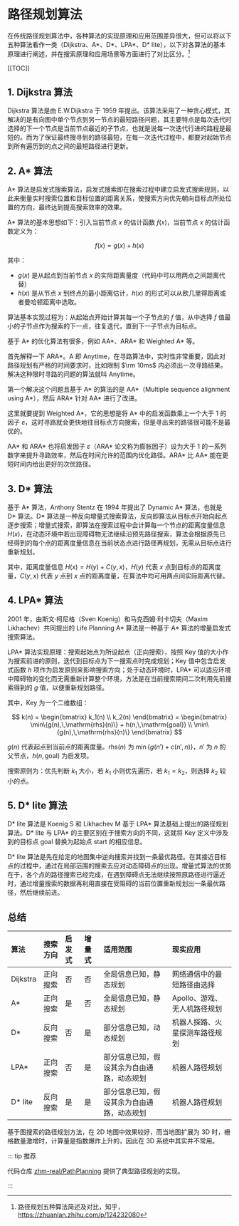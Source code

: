 # 路径规划算法

在传统路径规划算法中，各种算法的实现原理和应用范围差异很大，但可以将以下五种算法看作一类（Dijkstra、A\*、D\*、LPA\*、D\* lite），以下对各算法的基本原理进行阐述，并在搜索原理和应用场景等方面进行了对比区分。[^1]

[^1]: 路径规划五种算法简述及对比，知乎，<https://zhuanlan.zhihu.com/p/124232080>

[[TOC]]

## 1. Dijkstra 算法

Dijkstra 算法是由 E.W.Dijkstra 于 1959 年提出。该算法采用了一种贪心模式，其解决的是有向图中单个节点到另一节点的最短路径问题，其主要特点是每次迭代时选择的下一个节点是当前节点最近的子节点，也就是说每一次迭代行进的路程是最短的。而为了保证最终搜寻到的路径最短，在每一次迭代过程中，都要对起始节点到所有遍历到的点之间的最短路径进行更新。

## 2. A* 算法

A\* 算法是启发式搜索算法，启发式搜索即在搜索过程中建立启发式搜索规则，以此来衡量实时搜索位置和目标位置的距离关系，使搜索方向优先朝向目标点所处位置的方向，最终达到提高搜索效率的效果。

A\* 算法的基本思想如下：引入当前节点 $x$ 的估计函数 $f(x)$，当前节点 $x$ 的估计函数定义为：

$$
f(x) = g(x) + h(x)
$$

其中：
- $g(x)$ 是从起点到当前节点 $x$ 的实际距离量度（代码中可以用两点之间距离代替）
- $h(x)$ 是从节点 $x$ 到终点的最小距离估计，$h(x)$ 的形式可以从欧几里得距离或者曼哈顿距离中选取。

算法基本实现过程为：从起始点开始计算其每一个子节点的 $f$ 值，从中选择 $f$ 值最小的子节点作为搜索的下一点，往复迭代，直到下一子节点为目标点。

基于 A\* 的优化算法有很多，例如 AA\*、ARA\* 和 Weighted A\* 等。

首先解释一下 ARA\*。A 即 Anytime，在寻路算法中，实时性非常重要，因此对路径规划有严格的时间要求时，比如限制 $\rm 10ms$ 内必须出一次寻路结果。解决这种限时寻路的问题的算法就叫 Anytime。

第一个解决这个问题且基于 A\* 的算法的是 AA\*（Multiple sequence alignment using A\*），然后 ARA\* 针对 AA\* 进行了改进。

这里就要提到 Weighted A\*，它的思想是将 A\* 中的启发函数乘上一个大于 $1$ 的因子 $\varepsilon$，这时寻路就会更快地往目标点方向搜索，但是寻出来的路径很可能不是最优的。

AA\* 和 ARA\* 也将启发因子 $\varepsilon$（ARA\* 论文称为膨胀因子）设为大于 $1$ 的一系列数字来提升寻路效率，然后在时间允许的范围内优化路径。ARA\* 比 AA\* 能在更短时间内给出更好的次优路径。

## 3. D* 算法

基于 A\* 算法，Anthony Stentz 在 1994 年提出了 Dynamic A\* 算法，也就是 D\* 算法。D\* 算法是一种反向增量式搜索算法，反向即算法从目标点开始向起点逐步搜索；增量式搜索，即算法在搜索过程中会计算每一个节点的距离度量信息 $H(x)$，在动态环境中若出现障碍物无法继续沿预先路径搜索，算法会根据原先已经得到的每个点的距离度量信息在当前状态点进行路径再规划，无需从目标点进行重新规划。

其中，距离度量信息 $H(x)=H(y)+C(y,\, x)$，$H(y)$ 代表 $x$ 点到目标点的距离度量，$C(y,\,x)$ 代表 $y$ 点到 $x$ 点的距离度量，在算法中均可用两点间实际距离代替。

## 4. LPA* 算法

2001 年，由斯文·柯尼格（Sven Koenig）和马克西姆·利卡切夫（Maxim Likhachev）共同提出的 Life Planning A\* 算法是一种基于 A\* 算法的增量启发式搜索算法。

LPA\* 算法实现原理：搜索起始点为所设起点（正向搜索），按照 $\mathrm{Key}$ 值的大小作为搜索前进的原则，迭代到目标点为下一搜索点时完成规划；$\mathrm{Key}$ 值中包含启发式函数 $h$ 项作为启发原则来影响搜索方向；处于动态环境时，LPA\* 可以适应环境中障碍物的变化而无需重新计算整个环境，方法是在当前搜索期间二次利用先前搜索得到的 $g$ 值，以便重新规划路径。

其中，$\mathrm{Key}$ 为一个二维数组：

$$
k(n) = \begin{bmatrix}
    k_1(n) \\
    k_2(n)
\end{bmatrix} =
\begin{bmatrix}
    \min\{g(n),\,\mathrm{rhs}(n)\} + h(n,\,\mathrm{goal}) \\
    \min\{g(n),\,\mathrm{rhs}(n)\}
\end{bmatrix}
$$

$g(n)$ 代表起点到当前点的距离度量。$\mathrm{rhs}(n)$ 为 $\min\{g(n') + c(n',\, n)\}$，$n'$ 为 $n$ 的父节点，$h(n,\,\mathrm{goal})$ 为启发项。

搜索原则为：优先判断 $k_1$ 大小，若 $k_1$ 小则优先遍历，若 $k_1=k_2$，则选择 $k_2$ 较小的点。

## 5. D* lite 算法

D\* lite 算法是 Koenig S 和 Likhachev M 基于 LPA\* 算法基础上提出的路径规划算法。D\* lite 与 LPA\* 的主要区别在于搜索方向的不同，这就将 $\mathrm{Key}$ 定义中涉及到的目标点 $\mathrm{goal}$ 替换为起始点 $\mathrm{start}$ 的相应信息。

D\* lite 算法是先在给定的地图集中逆向搜索并找到一条最优路径。在其接近目标点的过程中，通过在局部范围的搜索去应对动态障碍点的出现。增量式算法的优势在于，各个点的路径搜索已经完成，在遇到障碍点无法继续按照原路径进行逼近时，通过增量搜索的数据再利用直接在受阻碍的当前位置重新规划出一条最优路径，然后继续前进。

## 总结

| 算法     | 搜索方向 | 启发式 | 增量式 | 适用范围                                   | 现实应用                       |
| :------- | :------- | :----- | :----- | :----------------------------------------- | :----------------------------- |
| Dijkstra | 正向搜索 | 否     | 否     | 全局信息已知，静态规划                     | 网络通信中的最短路径由选择     |
| A*       | 正向搜索 | 是     | 否     | 全局信息已知，静态规划                     | Apollo、游戏、无人机路径规划   |
| D*       | 反向搜索 | 否     | 是     | 部分信息已知，动态规划                     | 机器人探路、火星探测车路径规划 |
| LPA*     | 正向搜索 | 否     | 是     | 部分信息已知，假设其余为自由通路，动态规划 | 机器人路径规划                 |
| D* lite  | 反向搜索 | 是     | 是     | 部分信息已知，假设其余为自由通路，动态规划 | 机器人路径规划                 |

基于图搜索的路径规划方法，在 2D 地图中效果较好，而当地图扩展为 3D 时，栅格数量激增时，计算量是指数爆炸上升的，因此在 3D 系统中其实并不常用。

::: tip 推荐

代码仓库 [zhm-real/PathPlanning](https://github.com/zhm-real/PathPlanning) 提供了典型路径规划的实现。

:::
